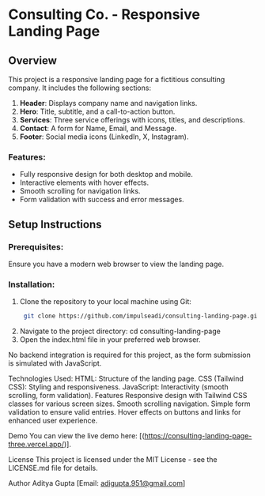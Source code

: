 # Consulting Co. - Responsive Landing Page

## Overview
This project is a responsive landing page for a fictitious consulting company. It includes the following sections:
1. **Header**: Displays company name and navigation links.
2. **Hero**: Title, subtitle, and a call-to-action button.
3. **Services**: Three service offerings with icons, titles, and descriptions.
4. **Contact**: A form for Name, Email, and Message.
5. **Footer**: Social media icons (LinkedIn, X, Instagram).

### Features:
- Fully responsive design for both desktop and mobile.
- Interactive elements with hover effects.
- Smooth scrolling for navigation links.
- Form validation with success and error messages.

## Setup Instructions

### Prerequisites:
Ensure you have a modern web browser to view the landing page.

### Installation:
1. Clone the repository to your local machine using Git:
   ```bash
    git clone https://github.com/impulseadi/consulting-landing-page.git

2. Navigate to the project directory:
     cd consulting-landing-page
3. Open the index.html file in your preferred web browser.

No backend integration is required for this project, as the form submission is simulated with JavaScript.

Technologies Used:
HTML: Structure of the landing page.
CSS (Tailwind CSS): Styling and responsiveness.
JavaScript: Interactivity (smooth scrolling, form validation).
Features
Responsive design with Tailwind CSS classes for various screen sizes.
Smooth scrolling navigation.
Simple form validation to ensure valid entries.
Hover effects on buttons and links for enhanced user experience.

Demo
You can view the live demo here: [(https://consulting-landing-page-three.vercel.app/)].

License
This project is licensed under the MIT License - see the LICENSE.md file for details.

Author
Aditya Gupta
[Email: adigupta.951@gmail.com]
